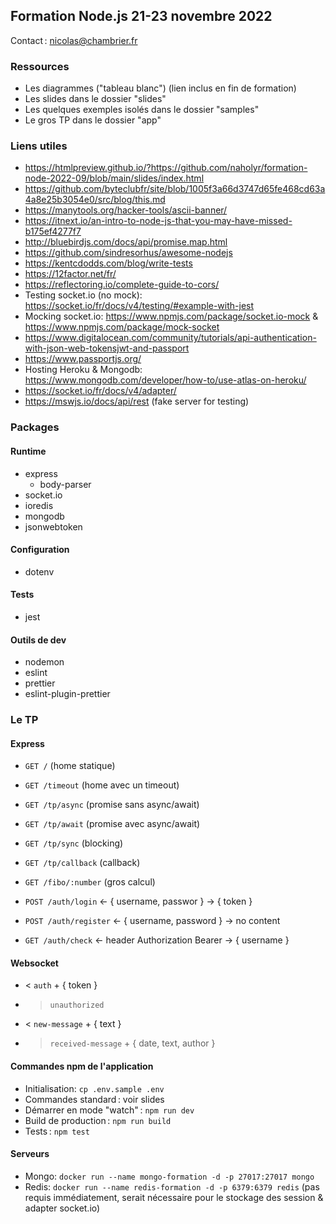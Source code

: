 ## Formation Node.js 21-23 novembre 2022

Contact : nicolas@chambrier.fr

### Ressources

- Les diagrammes ("tableau blanc") (lien inclus en fin de formation)
- Les slides dans le dossier "slides"
- Les quelques exemples isolés dans le dossier "samples"
- Le gros TP dans le dossier "app"

### Liens utiles

- https://htmlpreview.github.io/?https://github.com/naholyr/formation-node-2022-09/blob/main/slides/index.html
- https://github.com/byteclubfr/site/blob/1005f3a66d3747d65fe468cd63a4a8e25b3054e0/src/blog/this.md
- https://manytools.org/hacker-tools/ascii-banner/
- https://itnext.io/an-intro-to-node-js-that-you-may-have-missed-b175ef4277f7
- http://bluebirdjs.com/docs/api/promise.map.html
- https://github.com/sindresorhus/awesome-nodejs
- https://kentcdodds.com/blog/write-tests
- https://12factor.net/fr/
- https://reflectoring.io/complete-guide-to-cors/
- Testing socket.io (no mock): https://socket.io/fr/docs/v4/testing/#example-with-jest
- Mocking socket.io: https://www.npmjs.com/package/socket.io-mock & https://www.npmjs.com/package/mock-socket
- https://www.digitalocean.com/community/tutorials/api-authentication-with-json-web-tokensjwt-and-passport
- https://www.passportjs.org/
- Hosting Heroku & Mongodb: https://www.mongodb.com/developer/how-to/use-atlas-on-heroku/
- https://socket.io/fr/docs/v4/adapter/
- https://mswjs.io/docs/api/rest (fake server for testing)

### Packages

#### Runtime

- express
  - body-parser
- socket.io
- ioredis
- mongodb
- jsonwebtoken

#### Configuration

- dotenv

#### Tests

- jest

#### Outils de dev

- nodemon
- eslint
- prettier
- eslint-plugin-prettier

### Le TP

#### Express

- `GET /` (home statique)
- `GET /timeout` (home avec un timeout)
- `GET /tp/async` (promise sans async/await)
- `GET /tp/await` (promise avec async/await)
- `GET /tp/sync` (blocking)
- `GET /tp/callback` (callback)
- `GET /fibo/:number` (gros calcul)

- `POST /auth/login` <- { username, passwor } -> { token }
- `POST /auth/register` <- { username, password } -> no content
- `GET /auth/check` <- header Authorization Bearer -> { username }

#### Websocket

- < `auth` + { token }
- > `unauthorized`
- < `new-message` + { text }
- > `received-message` + { date, text, author }

#### Commandes npm de l'application

- Initialisation: `cp .env.sample .env`
- Commandes standard : voir slides
- Démarrer en mode "watch" : `npm run dev`
- Build de production : `npm run build`
- Tests : `npm test`

#### Serveurs

- Mongo: `docker run --name mongo-formation -d -p 27017:27017 mongo`
- Redis: `docker run --name redis-formation -d -p 6379:6379 redis` (pas requis immédiatement, serait nécessaire pour le stockage des session & adapter socket.io)

